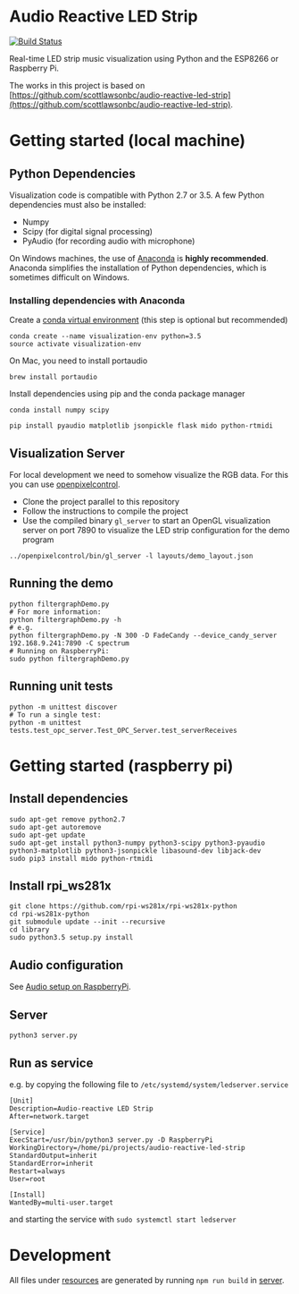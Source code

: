 # Audio Reactive LED Strip

[![Build Status](https://travis-ci.org/segfault16/audio-reactive-led-strip.svg?branch=develop)](https://travis-ci.org/segfault16/audio-reactive-led-strip)

Real-time LED strip music visualization using Python and the ESP8266 or Raspberry Pi.

The works in this project is based on [https://github.com/scottlawsonbc/audio-reactive-led-strip](https://github.com/scottlawsonbc/audio-reactive-led-strip).


# Getting started (local machine)

## Python Dependencies
Visualization code is compatible with Python 2.7 or 3.5. A few Python dependencies must also be installed:
- Numpy
- Scipy (for digital signal processing)
- PyAudio (for recording audio with microphone)

On Windows machines, the use of [Anaconda](https://www.continuum.io/downloads) is **highly recommended**. Anaconda simplifies the installation of Python dependencies, which is sometimes difficult on Windows.

### Installing dependencies with Anaconda
Create a [conda virtual environment](http://conda.pydata.org/docs/using/envs.html) (this step is optional but recommended)
```
conda create --name visualization-env python=3.5
source activate visualization-env
```
On Mac, you need to install portaudio
```
brew install portaudio
```

Install dependencies using pip and the conda package manager
```
conda install numpy scipy

pip install pyaudio matplotlib jsonpickle flask mido python-rtmidi
```

## Visualization Server

For local development we need to somehow visualize the RGB data.
For this you can use [openpixelcontrol](https://github.com/zestyping/openpixelcontrol).

- Clone the project parallel to this repository
- Follow the instructions to compile the project
- Use the compiled binary `gl_server` to start an OpenGL visualization server on port 7890 to visualize the LED strip configuration for the demo program

```
../openpixelcontrol/bin/gl_server -l layouts/demo_layout.json
```

## Running the demo

```
python filtergraphDemo.py
# For more information:
python filtergraphDemo.py -h
# e.g.
python filtergraphDemo.py -N 300 -D FadeCandy --device_candy_server 192.168.9.241:7890 -C spectrum
# Running on RaspberryPi:
sudo python filtergraphDemo.py
```

## Running unit tests

```
python -m unittest discover
# To run a single test:
python -m unittest tests.test_opc_server.Test_OPC_Server.test_serverReceives
```

# Getting started (raspberry pi)

## Install dependencies
```
sudo apt-get remove python2.7
sudo apt-get autoremove
sudo apt-get update
sudo apt-get install python3-numpy python3-scipy python3-pyaudio python3-matplotlib python3-jsonpickle libasound-dev libjack-dev
sudo pip3 install mido python-rtmidi
```

## Install rpi_ws281x
```
git clone https://github.com/rpi-ws281x/rpi-ws281x-python
cd rpi-ws281x-python
git submodule update --init --recursive
cd library
sudo python3.5 setup.py install
```

## Audio configuration

See [Audio setup on RaspberryPi](docs/audio_setup_pi.md).

## Server 

```
python3 server.py
```

## Run as service

e.g. by copying the following file to `/etc/systemd/system/ledserver.service`

```
[Unit]
Description=Audio-reactive LED Strip
After=network.target

[Service]
ExecStart=/usr/bin/python3 server.py -D RaspberryPi
WorkingDirectory=/home/pi/projects/audio-reactive-led-strip
StandardOutput=inherit
StandardError=inherit
Restart=always
User=root

[Install]
WantedBy=multi-user.target
```

and starting the service with `sudo systemctl start ledserver`

# Development

All files under [resources](./resources) are generated by running `npm run build` in [server](./server).
